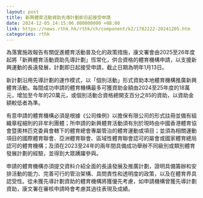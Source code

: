 ```yaml
---
layout: post
title: 新興體育活動資助先導計劃即日起接受申請
date: 2024-12-05 14:15:06.000000000 +08:00
link: https://news.rthk.hk/rthk/ch/component/k2/1782222-20241205.htm
categories: rthk
---
```


為落實施政報告有關促進體育活動普及化的政策措施，康文署會由2025至26年度起將「新興體育活動資助先導計劃」恆常化，供合資格的體育機構申請，以支援新興運動的長遠發展，計劃即日起接受申請，截止日期為明年1月13日。

新計劃沿用先導計劃的運作模式，以「個別活動」形式資助本地體育機構推廣新興體育活動。每間成功申請的體育機構最多可獲資助金額由2024至25年度的18萬元，增加至今年的20萬元，或個別活動合資格總開支百分之85的資助，以資助金額較低者為準。

有意申請的體育機構必須是根據《公司條例》以擔保有限公司的形式註冊並備有組織章程細則的非牟利團體；所申請的新興體育活動須有別於現時由中國香港體育協會暨奧林匹克委員會轄下的體育總會專屬管治的體育運動或項目；並須為相關運動項目的國際體育聯會、亞洲體育聯會、區域性體育聯會認可的屬會或國家體育總局認可的體育機構；及須在2023至24年的兩年間具備成功舉辦不同級別或類別體育發展計劃的經驗，並得到大眾踴躍參與。

申請的體育機構亦須提交資料介紹全面的長遠發展及推廣計劃，證明具備籌辦和安排活動的能力、完善可行的管治架構、具問責性和透明度的政策，以及在體育界具認受性。從未獲先導計劃資助的體育機構將獲優先考慮，如申請機構曾獲先導計劃資助，康文署在審核申請時會考慮其過往表現及成績。
